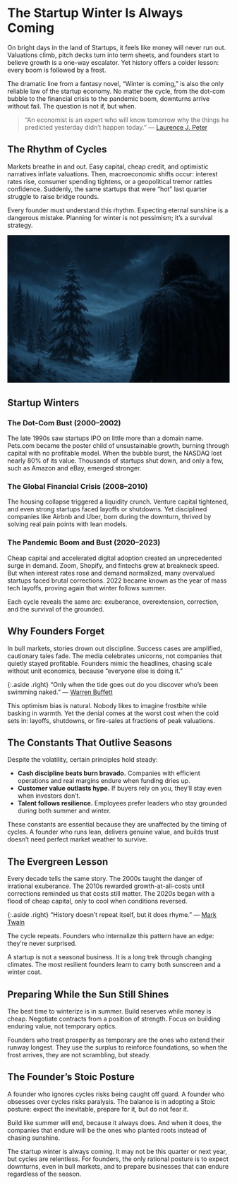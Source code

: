 # The Startup Winter Is Always Coming

On bright days in the land of Startups, it feels like money will never run out. Valuations climb, pitch decks turn into term sheets, and founders start to believe growth is a one-way escalator. Yet history offers a colder lesson: every boom is followed by a frost.  

The dramatic line from a fantasy novel, “Winter is coming,” is also the only reliable law of the startup economy. No matter the cycle, from the dot-com bubble to the financial crisis to the pandemic boom, downturns arrive without fail. The question is not if, but when.

> “An economist is an expert who will know tomorrow why the things he predicted yesterday didn’t happen today.” — [Laurence J. Peter](https://en.wikipedia.org/wiki/Laurence_J._Peter)

## The Rhythm of Cycles

Markets breathe in and out. Easy capital, cheap credit, and optimistic narratives inflate valuations. Then, macroeconomic shifts occur: interest rates rise, consumer spending tightens, or a geopolitical tremor rattles confidence. Suddenly, the same startups that were “hot” last quarter struggle to raise bridge rounds.  

Every founder must understand this rhythm. Expecting eternal sunshine is a dangerous mistake. Planning for winter is not pessimism; it’s a survival strategy.

<img class="full" src="/static/2025/winter-is-coming.webp" alt="Winter is Coming" loading="lazy">

## Startup Winters

### The Dot-Com Bust (2000–2002)

The late 1990s saw startups IPO on little more than a domain name. Pets.com became the poster child of unsustainable growth, burning through capital with no profitable model. When the bubble burst, the NASDAQ lost nearly 80% of its value. Thousands of startups shut down, and only a few, such as Amazon and eBay, emerged stronger.  

### The Global Financial Crisis (2008–2010)

The housing collapse triggered a liquidity crunch. Venture capital tightened, and even strong startups faced layoffs or shutdowns. Yet disciplined companies like Airbnb and Uber, born during the downturn, thrived by solving real pain points with lean models.  

### The Pandemic Boom and Bust (2020–2023)

Cheap capital and accelerated digital adoption created an unprecedented surge in demand. Zoom, Shopify, and fintechs grew at breakneck speed. But when interest rates rose and demand normalized, many overvalued startups faced brutal corrections. 2022 became known as the year of mass tech layoffs, proving again that winter follows summer.  

Each cycle reveals the same arc: exuberance, overextension, correction, and the survival of the grounded.

## Why Founders Forget

In bull markets, stories drown out discipline. Success cases are amplified, cautionary tales fade. The media celebrates unicorns, not companies that quietly stayed profitable. Founders mimic the headlines, chasing scale without unit economics, because “everyone else is doing it.”

{:.aside .right}
“Only when the tide goes out do you discover who’s been swimming naked.”
— [Warren Buffett](https://en.wikipedia.org/wiki/Warren_Buffett)

This optimism bias is natural. Nobody likes to imagine frostbite while basking in warmth. Yet the denial comes at the worst cost when the cold sets in: layoffs, shutdowns, or fire-sales at fractions of peak valuations.

## The Constants That Outlive Seasons

Despite the volatility, certain principles hold steady:

- **Cash discipline beats burn bravado.** Companies with efficient operations and real margins endure when funding dries up.
- **Customer value outlasts hype.** If buyers rely on you, they’ll stay even when investors don’t.  
- **Talent follows resilience.** Employees prefer leaders who stay grounded during both summer and winter.  

These constants are essential because they are unaffected by the timing of cycles. A founder who runs lean, delivers genuine value, and builds trust doesn’t need perfect market weather to survive.

## The Evergreen Lesson

Every decade tells the same story. The 2000s taught the danger of irrational exuberance. The 2010s rewarded growth-at-all-costs until corrections reminded us that costs still matter. The 2020s began with a flood of cheap capital, only to cool when conditions reversed.

{:.aside .right}
“History doesn’t repeat itself, but it does rhyme.” — [Mark Twain](https://en.wikipedia.org/wiki/Mark_Twain)

The cycle repeats. Founders who internalize this pattern have an edge: they’re never surprised.  

A startup is not a seasonal business. It is a long trek through changing climates. The most resilient founders learn to carry both sunscreen and a winter coat.

## Preparing While the Sun Still Shines

The best time to winterize is in summer. Build reserves while money is cheap. Negotiate contracts from a position of strength. Focus on building enduring value, not temporary optics.  

Founders who treat prosperity as temporary are the ones who extend their runway longest. They use the surplus to reinforce foundations, so when the frost arrives, they are not scrambling, but steady.

## The Founder’s Stoic Posture

A founder who ignores cycles risks being caught off guard. A founder who obsesses over cycles risks paralysis. The balance is in adopting a Stoic posture: expect the inevitable, prepare for it, but do not fear it.  

Build like summer will end, because it always does. And when it does, the companies that endure will be the ones who planted roots instead of chasing sunshine.

The startup winter is always coming. It may not be this quarter or next year, but cycles are relentless. For founders, the only rational posture is to expect downturns, even in bull markets, and to prepare businesses that can endure regardless of the season.